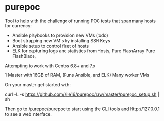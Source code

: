 # purepoc

Tool to help with the challenge of running POC tests that span many hosts for currency:

 - Ansible playbooks to provision new VMs (todo)
 - Boot strapping new VM's by installing SSH Keys
 - Ansible setup to control fleet of hosts
 - ELK for capturing logs and statistics from Hosts, Pure FlashArray
    Pure FlashBlade, 
 
 
 Attempting to work with Centos 6.8+ and 7.x
 
 1 Master with 16GB of RAM, (Runs Ansible, and ELK)
 Many worker VMs
 
 On your master get started with:
 
 curl -L -s https://github.com/sile16/purepoc/raw/master/purepoc_setup.sh | sh
 
 Then go to /purepoc/purepoc to start using the CLI tools and
 Http://127.0.0.1 to see a web interface.
 
 
 
 
